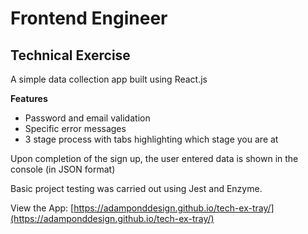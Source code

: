 # Frontend Engineer
## Technical Exercise

A simple data collection app built using React.js

**Features**
* Password and email validation
* Specific error messages
* 3 stage process with tabs highlighting which stage you are at



Upon completion of the sign up, the user entered data is shown in the console (in JSON format)



Basic project testing was carried out using Jest and Enzyme.




View the App:  [https://adamponddesign.github.io/tech-ex-tray/](https://adamponddesign.github.io/tech-ex-tray/)

